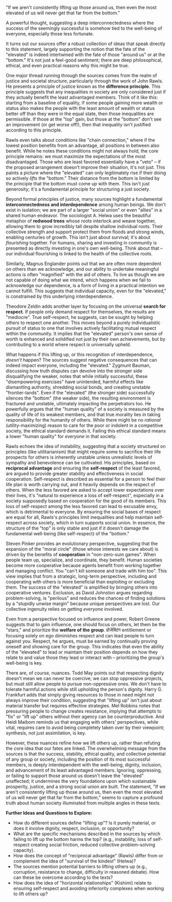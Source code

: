 "If we aren't consistently lifting up those around us, then even the most elevated of us will never get that far from the bottom." 

A powerful thought, suggesting a deep interconnectedness where the success of the seemingly successful is somehow tied to the well-being of everyone, especially those less fortunate.

It turns out our sources offer a robust collection of ideas that speak directly to this statement, largely supporting the notion that the fate of the "elevated" is indeed intertwined with the fate of those "around us" or at the "bottom." It's not just a feel-good sentiment; there are deep philosophical, ethical, and even practical reasons why this might be true.

One major thread running through the sources comes from the realm of justice and societal structure, particularly through the work of John Rawls. He presents a principle of justice known as the **difference principle**. This principle suggests that any inequalities in society are only considered just if they actually benefit the least advantaged members. Think of it like this: starting from a baseline of equality, if some people gaining more wealth or status also makes the people with the least amount of wealth or status better off than they were in the equal state, then those inequalities are permissible. If those at the "top" gain, but those at the "bottom" don't see an improvement (or get worse off!), then that inequality isn't justified according to this principle.

Rawls even talks about conditions like "chain connection," where if the lowest position benefits from an advantage, all positions in between also benefit. While he notes these conditions might not always hold, the core principle remains: we must maximize the expectations of the most disadvantaged. Those who are least favored essentially have a "veto" – if the proposed arrangement doesn't improve their situation, it's not just. This paints a picture where the "elevated" can only legitimately rise if their doing so actively _lifts_ the "bottom." Their distance from the bottom is limited by the principle that the bottom must come up with them. This isn't just generosity; it's a fundamental principle for structuring a just society.

Beyond formal principles of justice, many sources highlight a fundamental **interconnectedness and interdependence** among human beings. We don't exist in isolation; we are part of a larger "social union" or even "allies" in a shared human endeavor. The sociologist A. Helwa uses the beautiful metaphor of **redwood trees** whose roots interlock and weave together, allowing them to grow incredibly tall despite shallow individual roots. Their collective strength and support protect them from floods and strong winds, enabling centuries of growth. This isn't just about survival; it's about _flourishing_ together. For humans, sharing and investing in community is presented as directly investing in one's own well-being. Think about that – our individual flourishing is linked to the health of the collective roots.

Similarly, Magnus Englander points out that we are often more dependent on others than we acknowledge, and our ability to undertake meaningful actions is often "magnified" with the aid of others. To live as though we are not capable of doing what we intend, which happens when we fail to acknowledge our dependence, is a form of living in a practical intention we cannot fulfill. This suggests that individual capacity, even for the "elevated," is constrained by this underlying interdependence.

Theodore Zeldin adds another layer by focusing on the universal **search for respect**. If people only demand respect for themselves, the results are "mediocre". True self-respect, he suggests, can be sought by helping _others_ to respect one another. This moves beyond a purely individualistic pursuit of status to one that involves actively facilitating mutual respect within the community. It implies that the "elevated" person's own sense of worth is enhanced and solidified not just by their own achievements, but by contributing to a world where respect is universally upheld.

What happens if this lifting up, or this recognition of interdependence, _doesn't_ happen? The sources suggest negative consequences that can indeed impact everyone, including the "elevated." Zygmunt Bauman, discussing how truth disputes can devolve into the stronger side disqualifying the weaker, notes that while initially successful, these "disempowering exercises" have unintended, harmful effects like dismantling authority, shredding social bonds, and creating unstable "frontier-lands". Even if the "elevated" (the stronger side) successfully silences the "bottom" (the weaker side), the resulting environment is fractured and unstable, ultimately impacting the perpetrators too. He powerfully argues that the "human quality" of a society is measured by the quality of life of its weakest members, and that true morality lies in taking responsibility for the humanity of others. While there might be no _rational_ (utility-maximizing) reason to care for the poor or indolent in a competitive society, the ethical standard demands it. Failing this ethical standard means a lower "human quality" for _everyone_ in that society.

Rawls echoes the idea of instability, suggesting that a society structured on principles (like utilitarianism) that might require some to sacrifice their life prospects for others is inherently unstable unless unrealistic levels of sympathy and benevolence can be cultivated. His principles, based on **reciprocal advantage** and ensuring the **self-respect** of the least favored, are argued to provide greater stability and effectiveness in social cooperation. Self-respect is described as essential for a person to feel their life plan is worth carrying out, and it heavily depends on the respect of others. When the less favored are asked to accept lower expectations over their lives, it's "natural to experience a loss of self-respect", especially in a society supposedly based on cooperation for the good of its members. This loss of self-respect among the less favored can lead to excusable envy, which is detrimental to everyone. By ensuring the social bases of respect are equal for all, Rawls's principles limit inequalities and help maintain self-respect across society, which in turn supports social union. In essence, the structure of the "top" is only stable and just if it doesn't damage the fundamental well-being (like self-respect) of the "bottom."

Steven Pinker provides an evolutionary perspective, suggesting that the expansion of the "moral circle" (those whose interests we care about) is driven by the benefits of **cooperation** in "non-zero-sum games". When people team up, specialize, and coordinate, they benefit. Human societies become more cooperative because agents benefit from working together and managing conflict. You "can't kill someone and trade with him too". This view implies that from a strategic, long-term perspective, including and cooperating with others is more beneficial than exploiting or excluding them. The success of the "elevated" is amplified by bringing others into cooperative ventures. Exclusion, as David Johnston argues regarding problem-solving, is "perilous" and reduces the chances of finding solutions by a "stupidly unwise margin" because unique perspectives are lost. Our collective ingenuity relies on getting _everyone_ involved.

Even from a perspective focused on influence and power, Robert Greene suggests that to gain influence, one should focus on others, let them be the "stars," and prioritize the **welfare of the group**. प्रोजेक्टिंग entitlement or focusing solely on ego diminishes respect and can lead people to turn against you. Respect, he argues, must be earned by continually proving oneself and showing care for the group. This indicates that even the ability of the "elevated" to lead or maintain their position depends on how they relate to and value those they lead or interact with – prioritizing the group's well-being is key.

There are, of course, nuances. Todd May points out that respecting dignity doesn't mean we can never be coercive; we can stop oppressive projects, but must still allow people to pursue non-oppressive ones. We don't have to tolerate harmful actions while still upholding the person's dignity. Harry G. Frankfurt adds that simply giving resources to those in need might not always improve their condition, suggesting that "lifting up" isn't just about material transfer but requires effective strategies. Mel Robbins notes that pressuring people to change creates resistance, implying that attempts to "fix" or "lift up" others without their agency can be counterproductive. And Heidi Maibom reminds us that engaging with others' perspectives, while vital, requires care to avoid being completely taken over by their viewpoint; synthesis, not just assimilation, is key.

However, these nuances refine _how_ we lift others up, rather than refuting the core idea that our fates are linked. The overwhelming message from the sources is that the success, stability, ethical quality, and collective potential of any group or society, including the position of its most successful members, is deeply interdependent with the well-being, dignity, inclusion, and advancement of its least advantaged members. Ignoring, oppressing, or failing to support those around us doesn't leave the "elevated" unaffected; it undermines the very foundations upon which sustainable prosperity, justice, and a strong social union are built. The statement, "If we aren't consistently lifting up those around us, then even the most elevated of us will never get that far from the bottom," seems to capture a profound truth about human society illuminated from multiple angles in these texts.

**Further Ideas and Questions to Explore:**

- How do different sources define "lifting up"? Is it purely material, or does it involve dignity, respect, inclusion, or opportunity?
- What are the specific mechanisms described in the sources by which failing to lift up the bottom harms the top? (e.g., instability, loss of self-respect creating social friction, reduced collective problem-solving capacity).
- How does the concept of "reciprocal advantage" (Rawls) differ from or complement the idea of "survival of the kindest" (Helwa)?
- The sources mention potential barriers to lifting others up (e.g., corruption, resistance to change, difficulty in reasoned debate). How can these be overcome according to the texts?
- How does the idea of "horizontal relationships" (Kishimi) relate to ensuring self-respect and avoiding inferiority complexes when working to lift others up?